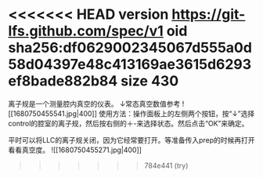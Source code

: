 <<<<<<< HEAD
version https://git-lfs.github.com/spec/v1
oid sha256:df0629002345067d555a0d58d04397e48c413169ae3615d6293ef8bade882b84
size 430
=======
离子规是一个测量腔内真空的仪表。
↓常态真空数值参考
![[1680750455541.jpg|400]]
使用方法：操作面板上的左侧两个按钮，按“↓”选择control的腔室的离子规，然后按右侧的＋-来选择状态。然后点击“OK”来确定。


平时可以将LLC的离子规关闭，因为它经常要打开。等准备传入prep的时候再打开看看真空度。
![[1680750455271.jpg|400]]
>>>>>>> 784e441 (try)
